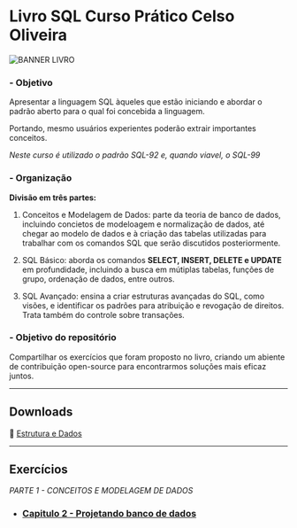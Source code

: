 # Livro SQL Curso Prático Celso Oliveira

![BANNER LIVRO](https://images2.imgbox.com/1f/57/ZuVz2mNH_o.jpg)

### - Objetivo

Apresentar a linguagem SQL àqueles que estão iniciando e abordar o padrão aberto para o qual foi concebida a linguagem. 

Portando, mesmo usuários experientes poderão extrair importantes conceitos.

*Neste curso é utilizado o padrão SQL-92 e, quando viavel, o SQL-99*

### - Organização

**Divisão em três partes:**

1. Conceitos e Modelagem de Dados: parte da teoria de banco de dados, incluindo concietos de modeloagem e normalização de dados, até chegar ao modelo de dados e à criação das tabelas utilizadas para trabalhar com os comandos SQL que serão discutidos posteriormente.

2. SQL Básico: aborda os comandos **SELECT, INSERT, DELETE e UPDATE** em profundidade, incluindo a busca em mútiplas tabelas, funções de grupo, ordenação de dados, entre outros.

3. SQL Avançado: ensina a criar estruturas avançadas do SQL, como visões, e identificar os padrões para atribuição e revogação de direitos. Trata também do controle sobre transações.

### - Objetivo do repositório

Compartilhar os exercícios que foram proposto no livro, criando um abiente de contribuição open-source para encontrarmos soluções mais eficaz juntos.

---

## Downloads

:bank: [Estrutura e Dados](./downloads/ImovelNet.sql)

---


## Exercícios

*PARTE 1 - CONCEITOS E MODELAGEM DE DADOS*

- ### [Capitulo 2 - Projetando banco de dados](./pages/Cap2.md)
